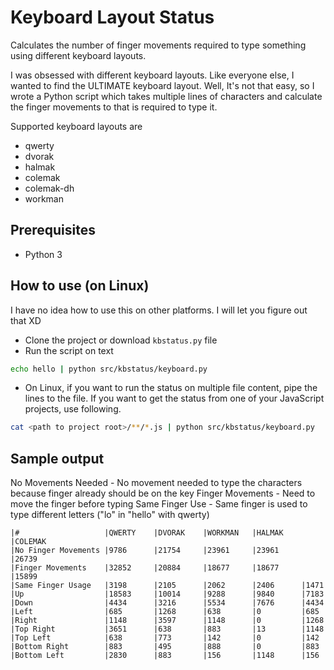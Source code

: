 # Keyboard Layout Status

Calculates the number of finger movements required to type something using
different keyboard layouts.

I was obsessed with different keyboard layouts. Like everyone else, I wanted to
find the ULTIMATE keyboard layout. Well, It's not that easy, so I wrote a Python
script which takes multiple lines of characters and calculate the finger
movements to that is required to type it.

Supported keyboard layouts are

* qwerty
* dvorak
* halmak
* colemak
* colemak-dh
* workman

## Prerequisites

* Python 3

## How to use (on Linux)
I have no idea how to use this on other platforms. I will let you figure out
that XD

* Clone the project or download `kbstatus.py` file
* Run the script on text

```bash
echo hello | python src/kbstatus/keyboard.py
```

* On Linux, if you want to run the status on multiple file content, pipe the
  lines to the file. If you want to get the status from one of your JavaScript
  projects, use following.

 ```bash
cat <path to project root>/**/*.js | python src/kbstatus/keyboard.py
 ```
## Sample output

No Movements Needed - No movement needed to type the characters because finger already should be on the key
Finger Movements - Need to move the finger before typing
Same Finger Use - Same finger is used to type different letters ("lo" in "hello" with qwerty)


```
|#                   |QWERTY    |DVORAK    |WORKMAN   |HALMAK    |COLEMAK
|No Finger Movements |9786      |21754     |23961     |23961     |26739
|Finger Movements    |32852     |20884     |18677     |18677     |15899
|Same Finger Usage   |3198      |2105      |2062      |2406      |1471
|Up                  |18583     |10014     |9288      |9840      |7183
|Down                |4434      |3216      |5534      |7676      |4434
|Left                |685       |1268      |638       |0         |685
|Right               |1148      |3597      |1148      |0         |1268
|Top Right           |3651      |638       |883       |13        |1148
|Top Left            |638       |773       |142       |0         |142
|Bottom Right        |883       |495       |888       |0         |883
|Bottom Left         |2830      |883       |156       |1148      |156
```
